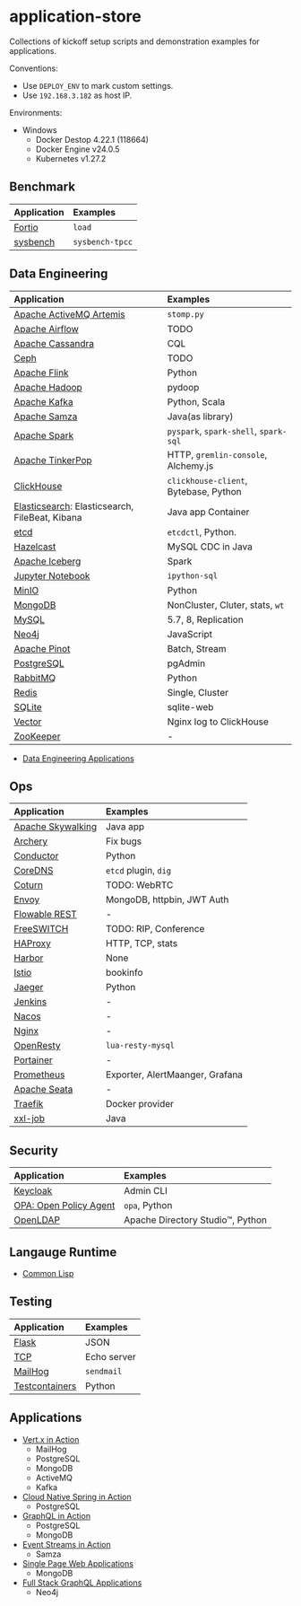 # application-store
Collections of kickoff setup scripts and demonstration examples for applications.

Conventions:

- Use `DEPLOY_ENV` to mark custom settings.
- Use `192.168.3.182` as host IP.

Environments:

- Windows
  - Docker Destop 4.22.1 (118664)
  - Docker Engine v24.0.5
  - Kubernetes v1.27.2

## Benchmark

| Application                                | Examples        |
| :----------------------------------------- | :-------------- |
| [Fortio](./benchmark/fortio/README.md)     | `load`          |
| [sysbench](./benchmark/sysbench/README.md) | `sysbench-tpcc` |

## Data Engineering

| Application                                                                            | Examples                              |
| :------------------------------------------------------------------------------------- | :------------------------------------ |
| [Apache ActiveMQ Artemis](./data-engineering/activemq/README.md)                       | `stomp.py`                            |
| [Apache Airflow](./data-engineering/airflow/README.md)                                 | TODO                                  |
| [Apache Cassandra](./data-engineering/cassandra/README.md)                             | CQL                                   |
| [Ceph](./data-engineering/ceph/README.md)                                              | TODO                                  |
| [Apache Flink](./data-engineering/flink/README.md)                                     | Python                                |
| [Apache Hadoop](./data-engineering/hadoop/README.md)                                   | pydoop                                |
| [Apache Kafka](./data-engineering/kafka/README.md)                                     | Python, Scala                         |
| [Apache Samza](./data-engineering/samza/README.md)                                     | Java(as library)                      |
| [Apache Spark](./data-engineering/spark/README.md)                                     | `pyspark`, `spark-shell`, `spark-sql` |
| [Apache TinkerPop](./data-engineering/tinkerpop/README.md)                             | HTTP, `gremlin-console`, Alchemy.js   |
| [ClickHouse](./data-engineering/clickhouse/README.md)                                  | `clickhouse-client`, Bytebase, Python |
| [Elasticsearch](./data-engineering/elastic/README.md): Elasticsearch, FileBeat, Kibana | Java app Container                    |
| [etcd](./data-engineering/etcd/README.md)                                              | `etcdctl`, Python.                    |
| [Hazelcast](./data-engineering/hazelcast/README.md)                                    | MySQL CDC in Java                     |
| [Apache Iceberg](./data-engineering/iceberg/README.md)                                 | Spark                                 |
| [Jupyter Notebook](./data-engineering/jupyter/README.md)                               | `ipython-sql`                         |
| [MinIO](./data-engineering/minio/README.md)                                            | Python                                |
| [MongoDB](./data-engineering/mongodb/README.md)                                        | NonCluster, Cluter, stats, `wt`       |
| [MySQL](./data-engineering/mysql/README.md)                                            | 5.7, 8, Replication                   |
| [Neo4j](./data-engineering/neo4j/README.md)                                            | JavaScript                            |
| [Apache Pinot](./data-engineering/pinot/README.md)                                     | Batch, Stream                         |
| [PostgreSQL](./data-engineering/postgresql/README.md)                                  | pgAdmin                               |
| [RabbitMQ](./data-engineering/rabbitmq/README.md)                                      | Python                                |
| [Redis](./data-engineering/redis/README.md)                                            | Single, Cluster                       |
| [SQLite](./data-engineering/sqlite/README.md)                                          | sqlite-web                            |
| [Vector](./data-engineering/vector/README.md)                                          | Nginx log to ClickHouse               |
| [ZooKeeper](./data-engineering/zookeeper/README.md)                                    | -                                     |

- [Data Engineering Applications](./data-engineering/_applications/README.md)

## Ops

| Application                                     | Examples                        |
| :---------------------------------------------- | :------------------------------ |
| [Apache Skywalking](./ops/skywalking/README.md) | Java app                        |
| [Archery](./ops/archery/README.md)              | Fix bugs                        |
| [Conductor](./ops/conductor/README.md)          | Python                          |
| [CoreDNS](./ops/coredns/README.md)              | `etcd` plugin, `dig`            |
| [Coturn](./ops/coturn/README.md)                | TODO: WebRTC                    |
| [Envoy](./ops/envoy/README.md)                  | MongoDB, httpbin, JWT Auth      |
| [Flowable REST](./ops/flowable/README.md)       | -                               |
| [FreeSWITCH](./ops/freeswitch/README.md)        | TODO: RIP, Conference           |
| [HAProxy](./ops/haproxy/README.md)              | HTTP, TCP, stats                |
| [Harbor](./ops/harbor/README.md)                | None                            |
| [Istio](./ops/istio/README.md)                  | bookinfo                        |
| [Jaeger](./ops/jaeger/README.md)                | Python                          |
| [Jenkins](./ops/jenkins/README.md)              | -                               |
| [Nacos](./ops/nacos/README.md)                  | -                               |
| [Nginx](./ops/nginx/README.md)                  | -                               |
| [OpenResty](./ops/openresty/README.md)          | `lua-resty-mysql`               |
| [Portainer](./ops/portainer/README.md)          | -                               |
| [Prometheus](./ops/prometheus/README.md)        | Exporter, AlertMaanger, Grafana |
| [Apache Seata](./ops/seata/README.md)           | -                               |
| [Traefik](./ops/traefik/README.md)              | Docker provider                 |
| [xxl-job](./ops/xxljob/README.md)               | Java                            |

## Security

| Application                                        | Examples                         |
| :------------------------------------------------- | :------------------------------- |
| [Keycloak](./security/keycloak/README.md)          | Admin CLI                        |
| [OPA: Open Policy Agent](./security/opa/README.md) | `opa`, Python                    |
| [OpenLDAP](./security/openldap/README.md)          | Apache Directory Studio™, Python |

## Langauge Runtime

- [Common Lisp](./language-runtime/common-lisp/README.md)

## Testing

| Application                                          | Examples    |
| :--------------------------------------------------- | :---------- |
| [Flask](./testing/flask/README.md)                   | JSON        |
| [TCP](./testing/tcp-echo/README.md)                  | Echo server |
| [MailHog](./testing/mailhog/README.md)               | `sendmail`  |
| [Testcontainers](./testing/testcontainers/README.md) | Python      |

## Applications

- [Vert.x in Action](https://github.com/zhoujiagen/learning-cloudnative/tree/main/compute/java-reactive/vertx/vertx-in-action-application/ops/components)
  - MailHog
  - PostgreSQL
  - MongoDB
  - ActiveMQ
  - Kafka
- [Cloud Native Spring in Action](https://github.com/zhoujiagen/learning-cloudnative/tree/main/compute/java-reactive/spring/book-store) 
  - PostgreSQL
- [GraphQL in Action](https://github.com/zhoujiagen/learning-cloudnative/tree/main/networking/graphql/ex-azdev/ops)
  - PostgreSQL
  - MongoDB
- [Event Streams in Action](https://github.com/zhoujiagen/learning-cloudnative/tree/main/compute/event-streams/event-streams-in-action)
  - Samza
- [Single Page Web Applications](https://github.com/zhoujiagen/learning-frontend-stack/tree/main/spa/spa-server/ops)
  - MongoDB
- [Full Stack GraphQL Applications](https://github.com/zhoujiagen/learning-cloudnative/tree/main/networking/graphql/full-stack-graphql-applications)
  - Neo4j